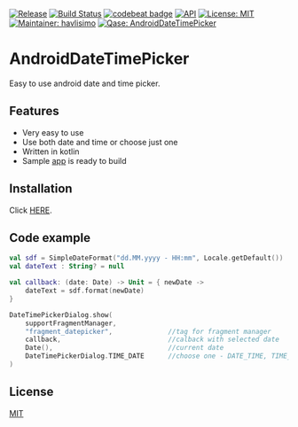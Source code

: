 [![Release](https://jitpack.io/v/Qase/AndroidDateTimePicker.svg)](https://jitpack.io/#Qase/AndroidDateTimePicker)
[![Build Status](https://travis-ci.org/Qase/AndroidDateTimePicker.svg?branch=master)](https://travis-ci.org/Qase/AndroidDateTimePicker)
[![codebeat badge](https://codebeat.co/badges/21bd2793-337f-43eb-b774-240aaa202819)](https://codebeat.co/projects/github-com-qase-androiddatetimepicker-master)
[![API](https://img.shields.io/badge/API-15%2B-brightgreen.svg?style=flat)](https://android-arsenal.com/api?level=15)
[![License: MIT](https://img.shields.io/badge/License-MIT-yellow.svg)](https://opensource.org/licenses/MIT)
[![Maintainer: havlisimo](https://img.shields.io/badge/Maintainer-havlisimo-blue.svg)](mailto:tomas.havlicek@quanti.cz)
[![Qase: AndroidDateTimePicker](https://img.shields.io/badge/Qase-AndroidDateTimePicker-ff69b4.svg)](https://github.com/Qase/AndroidDateTimePicker)

# AndroidDateTimePicker

Easy to use android date and time picker. 

## Features
* Very easy to use
* Use both date and time or choose just one
* Written in kotlin 
* Sample [app](github/sampleApp.png) is ready to build


## Installation

Click [HERE](https://jitpack.io/#Qase/AndroidDateTimePicker).

## Code example
```Kotlin
val sdf = SimpleDateFormat("dd.MM.yyyy - HH:mm", Locale.getDefault())
val dateText : String? = null

val callback: (date: Date) -> Unit = { newDate ->
    dateText = sdf.format(newDate)
}

DateTimePickerDialog.show(
    supportFragmentManager,
    "fragment_datepicker",              //tag for fragment manager
    callback,                           //calback with selected date
    Date(),                             //current date
    DateTimePickerDialog.TIME_DATE      //choose one - DATE_TIME, TIME_ONLY, DATE_ONLY, TIME_DATE
)
```

## License
[MIT](https://github.com/nishanths/license/blob/master/LICENSE)

